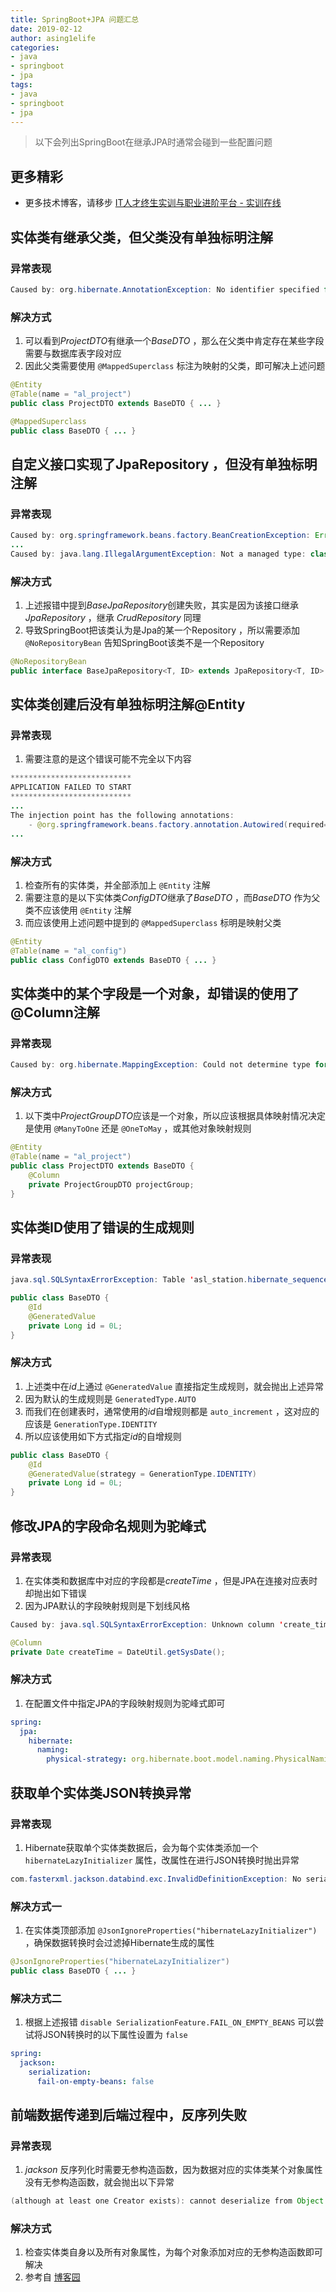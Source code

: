 ```yaml
---
title: SpringBoot+JPA 问题汇总
date: 2019-02-12
author: asing1elife
categories:
- java
- springboot
- jpa
tags:
- java
- springboot
- jpa
---
```

> 以下会列出SpringBoot在继承JPA时通常会碰到一些配置问题  

## 更多精彩
*  更多技术博客，请移步 [IT人才终生实训与职业进阶平台 - 实训在线](https://shixun.online)

## 实体类有继承父类，但父类没有单独标明注解

### 异常表现
```java
Caused by: org.hibernate.AnnotationException: No identifier specified for entity: com.xxx.ProjectDTO
```

### 解决方式
1. 可以看到*ProjectDTO*有继承一个*BaseDTO* ，那么在父类中肯定存在某些字段需要与数据库表字段对应
2. 因此父类需要使用 `@MappedSuperclass` 标注为映射的父类，即可解决上述问题

```java
@Entity
@Table(name = "al_project")
public class ProjectDTO extends BaseDTO { ... }

@MappedSuperclass
public class BaseDTO { ... }
```

## 自定义接口实现了JpaRepository ，但没有单独标明注解

### 异常表现
```java
Caused by: org.springframework.beans.factory.BeanCreationException: Error creating bean with name 'baseJpaRepository': Invocation of init method failed; nested exception is java.lang.IllegalArgumentException: Not a managed type: class java.lang.Object
...
Caused by: java.lang.IllegalArgumentException: Not a managed type: class java.lang.Object
```

### 解决方式
1. 上述报错中提到*BaseJpaRepository*创建失败，其实是因为该接口继承*JpaRepository* ，继承 *CrudRepository* 同理
2. 导致SpringBoot把该类认为是Jpa的某一个Repository ，所以需要添加 `@NoRepositoryBean` 告知SpringBoot该类不是一个Repository

```java
@NoRepositoryBean
public interface BaseJpaRepository<T, ID> extends JpaRepository<T, ID> { ... }
```

## 实体类创建后没有单独标明注解@Entity

### 异常表现
1. 需要注意的是这个错误可能不完全以下内容

```java
***************************
APPLICATION FAILED TO START
***************************
...
The injection point has the following annotations:
	- @org.springframework.beans.factory.annotation.Autowired(required=true)
...
````

### 解决方式
1. 检查所有的实体类，并全部添加上 `@Entity` 注解
2. 需要注意的是以下实体类*ConfigDTO*继承了*BaseDTO* ，而*BaseDTO* 作为父类不应该使用 `@Entity` 注解
3. 而应该使用上述问题中提到的 `@MappedSuperclass` 标明是映射父类

```java
@Entity
@Table(name = "al_config")
public class ConfigDTO extends BaseDTO { ... }
```

## 实体类中的某个字段是一个对象，却错误的使用了@Column注解

### 异常表现
```java
Caused by: org.hibernate.MappingException: Could not determine type for: com.asing1elife.teamnote.dto.ProjectGroupDTO, at table: al_project, for columns: [org.hibernate.mapping.Column(project_group)]
```

### 解决方式
1. 以下类中*ProjectGroupDTO*应该是一个对象，所以应该根据具体映射情况决定是使用 `@ManyToOne` 还是 `@OneToMay` ，或其他对象映射规则

```java
@Entity
@Table(name = "al_project")
public class ProjectDTO extends BaseDTO {
    @Column
    private ProjectGroupDTO projectGroup;
}
```

## 实体类ID使用了错误的生成规则

### 异常表现
```java
java.sql.SQLSyntaxErrorException: Table 'asl_station.hibernate_sequence' doesn't exist
```
```java
public class BaseDTO {
    @Id
    @GeneratedValue
    private Long id = 0L;
}
```

### 解决方式
1. 上述类中在*id*上通过 `@GeneratedValue` 直接指定生成规则，就会抛出上述异常
2. 因为默认的生成规则是 `GeneratedType.AUTO` 
3. 而我们在创建表时，通常使用的*id*自增规则都是 `auto_increment` ，这对应的应该是 `GenerationType.IDENTITY`
4. 所以应该使用如下方式指定*id*的自增规则

```java
public class BaseDTO {
    @Id
    @GeneratedValue(strategy = GenerationType.IDENTITY)
    private Long id = 0L;
}
```

## 修改JPA的字段命名规则为驼峰式

### 异常表现
1. 在实体类和数据库中对应的字段都是*createTime* ，但是JPA在连接对应表时却抛出如下错误
2. 因为JPA默认的字段映射规则是下划线风格

```java
Caused by: java.sql.SQLSyntaxErrorException: Unknown column 'create_time' in 'field list'
```
```java
@Column
private Date createTime = DateUtil.getSysDate();
```

### 解决方式
1. 在配置文件中指定JPA的字段映射规则为驼峰式即可

```yaml
spring:
  jpa:
    hibernate:
      naming:
        physical-strategy: org.hibernate.boot.model.naming.PhysicalNamingStrategyStandardImpl
```

## 获取单个实体类JSON转换异常

### 异常表现
1. Hibernate获取单个实体类数据后，会为每个实体类添加一个 `hibernateLazyInitializer` 属性，改属性在进行JSON转换时抛出异常

```java
com.fasterxml.jackson.databind.exc.InvalidDefinitionException: No serializer found for class org.hibernate.proxy.pojo.bytebuddy.ByteBuddyInterceptor and no properties discovered to create BeanSerializer (to avoid exception, disable SerializationFeature.FAIL_ON_EMPTY_BEANS) (through reference chain: com.asing1elife.teamnote.core.bean.ResponseData["data"]->com.asing1elife.teamnote.dto.OrganizationDTO$HibernateProxy$f3Tr4vBI["hibernateLazyInitializer"])
```

### 解决方式一
1. 在实体类顶部添加 `@JsonIgnoreProperties("hibernateLazyInitializer")` ，确保数据转换时会过滤掉Hibernate生成的属性

```java
@JsonIgnoreProperties("hibernateLazyInitializer")
public class BaseDTO { ... }
```

### 解决方式二
1. 根据上述报错 `disable SerializationFeature.FAIL_ON_EMPTY_BEANS` 可以尝试将JSON转换时的以下属性设置为 `false`

```yaml
spring:
  jackson:
    serialization:
      fail-on-empty-beans: false
```

## 前端数据传递到后端过程中，反序列失败

### 异常表现
1. *jackson* 反序列化时需要无参构造函数，因为数据对应的实体类某个对象属性没有无参构造函数，就会抛出以下异常

```java
(although at least one Creator exists): cannot deserialize from Object value (no delegate- or property-based Creator)
```

### 解决方式
1. 检查实体类自身以及所有对象属性，为每个对象添加对应的无参构造函数即可解决
2. 参考自 [博客园](https://www.cnblogs.com/yucfeng/p/8932089.html)
